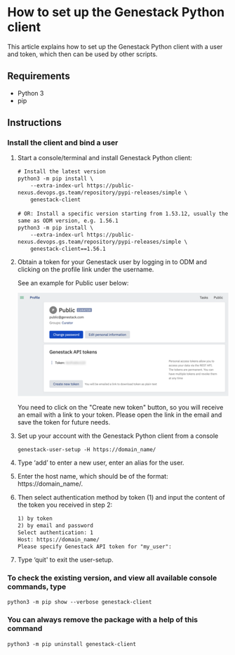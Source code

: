 # How to set up the Genestack Python client

This article explains how to set up the Genestack Python client with a user and token, which then can be used by other scripts.

## Requirements

- Python 3
- pip

## Instructions

### Install the client and bind a user

1. Start a console/terminal and install Genestack Python client:

    ```shell
    # Install the latest version
    python3 -m pip install \
        --extra-index-url https://public-nexus.devops.gs.team/repository/pypi-releases/simple \
        genestack-client

    # OR: Install a specific version starting from 1.53.12, usually the same as ODM version, e.g. 1.56.1
    python3 -m pip install \
        --extra-index-url https://public-nexus.devops.gs.team/repository/pypi-releases/simple \
        genestack-client==1.56.1
    ```

2. Obtain a token for your Genestack user by logging in to ODM and clicking on the profile link under the username.

    See an example for Public user below:

    ![GetToken](Token.png)

    You need to click on the "Create new token" button, so you will receive an email with a link to your token.
    Please open the link in the email and save the token for future needs.

3. Set up your account with the Genestack Python client from a console

    ```shell
    genestack-user-setup -H https://domain_name/
    ```

4. Type ‘add’ to enter a new user, enter an alias for the user.
5. Enter the host name, which should be of the format: https://domain_name/.
6. Then select authentication method by token (1) and input the content of the token you received in step 2:

    ```shell
    1) by token
    2) by email and password
    Select authentication: 1
    Host: https://domain_name/
    Please specify Genestack API token for "my_user":
    ```

7. Type ‘quit' to exit the user-setup.

### To check the existing version, and view all available console commands, type

```shell
python3 -m pip show --verbose genestack-client
```

### You can always remove the package with a help of this command

```shell
python3 -m pip uninstall genestack-client
```
